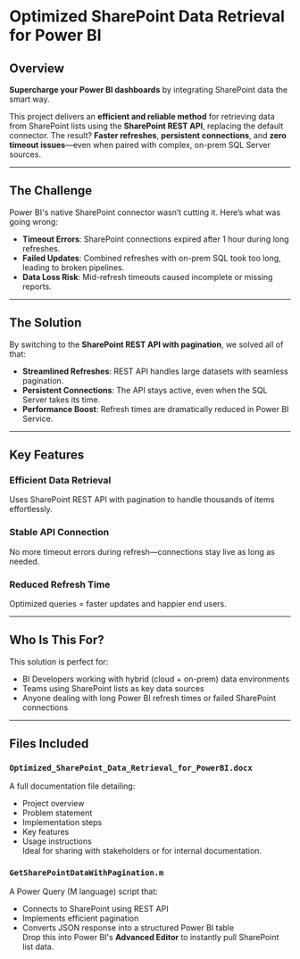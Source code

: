 
# Optimized SharePoint Data Retrieval for Power BI

## Overview

**Supercharge your Power BI dashboards** by integrating SharePoint data the smart way.

This project delivers an **efficient and reliable method** for retrieving data from SharePoint lists using the **SharePoint REST API**, replacing the default connector. The result? **Faster refreshes**, **persistent connections**, and **zero timeout issues**—even when paired with complex, on-prem SQL Server sources.

---

## The Challenge

Power BI's native SharePoint connector wasn’t cutting it. Here’s what was going wrong:

- **Timeout Errors**: SharePoint connections expired after 1 hour during long refreshes.
- **Failed Updates**: Combined refreshes with on-prem SQL took too long, leading to broken pipelines.
- **Data Loss Risk**: Mid-refresh timeouts caused incomplete or missing reports.

---

## The Solution

By switching to the **SharePoint REST API with pagination**, we solved all of that:

- **Streamlined Refreshes**: REST API handles large datasets with seamless pagination.
- **Persistent Connections**: The API stays active, even when the SQL Server takes its time.
- **Performance Boost**: Refresh times are dramatically reduced in Power BI Service.

---

## Key Features

### Efficient Data Retrieval  
Uses SharePoint REST API with pagination to handle thousands of items effortlessly.

### Stable API Connection  
No more timeout errors during refresh—connections stay live as long as needed.

### Reduced Refresh Time  
Optimized queries = faster updates and happier end users.

---

## Who Is This For?

This solution is perfect for:

- BI Developers working with hybrid (cloud + on-prem) data environments
- Teams using SharePoint lists as key data sources
- Anyone dealing with long Power BI refresh times or failed SharePoint connections

---

## Files Included

### `Optimized_SharePoint_Data_Retrieval_for_PowerBI.docx`  
A full documentation file detailing:
- Project overview
- Problem statement
- Implementation steps
- Key features
- Usage instructions  
Ideal for sharing with stakeholders or for internal documentation.

### `GetSharePointDataWithPagination.m`  
A Power Query (M language) script that:
- Connects to SharePoint using REST API
- Implements efficient pagination
- Converts JSON response into a structured Power BI table  
Drop this into Power BI's **Advanced Editor** to instantly pull SharePoint list data.
